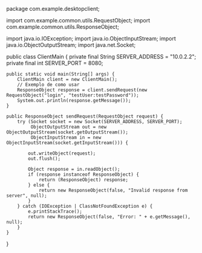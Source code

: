 package com.example.desktopclient;

import com.example.common.utils.RequestObject;
import com.example.common.utils.ResponseObject;

import java.io.IOException;
import java.io.ObjectInputStream;
import java.io.ObjectOutputStream;
import java.net.Socket;

public class ClientMain {
    private final String SERVER_ADDRESS = "10.0.2.2";
    private final int SERVER_PORT = 8080;

    public static void main(String[] args) {
        ClientMain client = new ClientMain();
        // Exemplo de como usar
        ResponseObject response = client.sendRequest(new RequestObject("login", "testUser:testPassword"));
        System.out.println(response.getMessage());
    }

    public ResponseObject sendRequest(RequestObject request) {
        try (Socket socket = new Socket(SERVER_ADDRESS, SERVER_PORT);
             ObjectOutputStream out = new ObjectOutputStream(socket.getOutputStream());
             ObjectInputStream in = new ObjectInputStream(socket.getInputStream())) {

            out.writeObject(request);
            out.flush();

            Object response = in.readObject();
            if (response instanceof ResponseObject) {
                return (ResponseObject) response;
            } else {
                return new ResponseObject(false, "Invalid response from server", null);
            }
        } catch (IOException | ClassNotFoundException e) {
            e.printStackTrace();
            return new ResponseObject(false, "Error: " + e.getMessage(), null);
        }
    }
}
